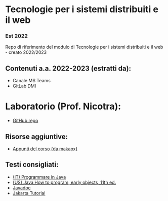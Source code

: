 # Tecnologie per i sistemi distribuiti e il web

### Est 2022

Repo di riferimento del modulo di Tecnologie per i sistemi distribuiti e il web - creato 2022/2023

## Contenuti a.a. 2022-2023 (estratti da):

- Canale MS Teams
- GitLab DMI

# Laboratorio (Prof. Nicotra):

- [GitHub repo](https://github.com/unict-dmi-tswd-lab)


## Risorse aggiuntive:

- [Appunti del corso {da makapx}](https://github.com/makapx/appunti-TSDW)

## Testi consigliati:

- [(IT) Programmare in Java](https://www.amazon.it/Programmare-MyLab-Contenuto-digitale-accesso/dp/8891916218/ref=sr_1_1?__mk_it_IT=ÅMÅŽÕÑ&crid=3H8RRXPRF5QBU&keywords=Programmare+in+Java+deitel&qid=1669153975&qu=eyJxc2MiOiIwLjY2IiwicXNhIjoiMC4wMCIsInFzcCI6IjAuMDAifQ%3D%3D&sprefix=programmare+in+java+deitel%2Caps%2C102&sr=8-1)
- [(US) Java How to program, early objects, 11th ed.](https://www.amazon.com/Java-Program-Early-Objects-Deitel/dp/0134743350/ref=sr_1_1?crid=3FRX7JW46TLOU&keywords=java+how+to+program+early+objects+11th+edition&qid=1669154053&sprefix=Java+how+to+program+ea%2Caps%2C198&sr=8-1)
- [Javadoc](https://docs.oracle.com/javase/tutorial/)
- [Jakarta Tutorial](https://eclipse-ee4j.github.io/jakartaee-tutorial/)

<!--- Questo e' il template/facade del corso con cui collegare altre risorse, all'inizio del nuovo anno si puo' spostare tutto
      in un branch nuovo e crearne un altro con pressoche' gli stessi contenuti o meglio, cambiare il REAMDE.md e manipolare 
      i contenuti gia esistenti.
--->
